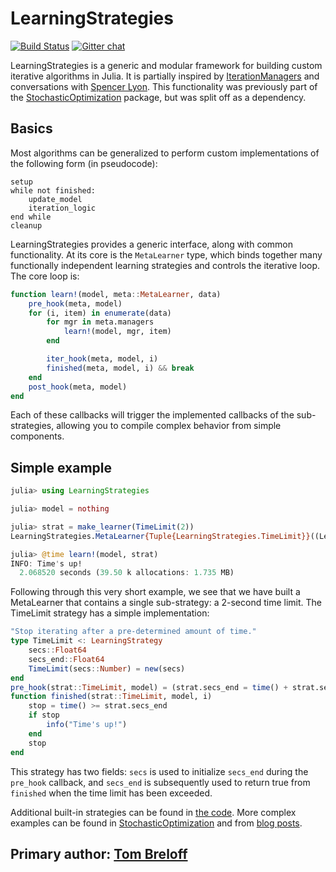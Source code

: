 # LearningStrategies

[![Build Status](https://travis-ci.org/JuliaML/LearningStrategies.jl.svg?branch=master)](https://travis-ci.org/JuliaML/LearningStrategies.jl)   [![Gitter chat](https://badges.gitter.im/JuliaML/chat.png)](https://gitter.im/JuliaML/chat)

LearningStrategies is a generic and modular framework for building custom iterative algorithms in Julia.  It is partially inspired by [IterationManagers](https://github.com/sglyon/IterationManagers.jl) and conversations with [Spencer Lyon](https://github.com/sglyon).  This functionality was previously part of the [StochasticOptimization](https://github.com/JuliaML/StochasticOptimization.jl) package, but was split off as a dependency.

## Basics

Most algorithms can be generalized to perform custom implementations of the following form (in pseudocode):

```
setup
while not finished:
    update_model
    iteration_logic
end while
cleanup
```

LearningStrategies provides a generic interface, along with common functionality.  At its core is the `MetaLearner` type, which binds together many functionally independent learning strategies and controls the iterative loop.  The core loop is:

```julia
function learn!(model, meta::MetaLearner, data)
    pre_hook(meta, model)
    for (i, item) in enumerate(data)
        for mgr in meta.managers
            learn!(model, mgr, item)
        end

        iter_hook(meta, model, i)
        finished(meta, model, i) && break
    end
    post_hook(meta, model)
end
```

Each of these callbacks will trigger the implemented callbacks of the sub-strategies, allowing you to compile complex behavior from simple components.


## Simple example

```julia
julia> using LearningStrategies

julia> model = nothing

julia> strat = make_learner(TimeLimit(2))
LearningStrategies.MetaLearner{Tuple{LearningStrategies.TimeLimit}}((LearningStrategies.TimeLimit(2.0,0.0),))

julia> @time learn!(model, strat)
INFO: Time's up!
  2.068520 seconds (39.50 k allocations: 1.735 MB)
```

Following through this very short example, we see that we have built a MetaLearner that contains a single sub-strategy: a 2-second time limit.  The TimeLimit strategy has a simple implementation:

```julia
"Stop iterating after a pre-determined amount of time."
type TimeLimit <: LearningStrategy
    secs::Float64
    secs_end::Float64
    TimeLimit(secs::Number) = new(secs)
end
pre_hook(strat::TimeLimit, model) = (strat.secs_end = time() + strat.secs)
function finished(strat::TimeLimit, model, i)
    stop = time() >= strat.secs_end
    if stop
        info("Time's up!")
    end
    stop
end
```

This strategy has two fields: `secs` is used to initialize `secs_end` during the `pre_hook` callback, and `secs_end` is subsequently used to return true from `finished` when the time limit has been exceeded.

Additional built-in strategies can be found in [the code](https://github.com/JuliaML/LearningStrategies.jl/tree/master/src/strategies.jl).  More complex examples can be found in [StochasticOptimization](https://github.com/JuliaML/StochasticOptimization.jl) and from [blog posts](http://www.breloff.com/JuliaML-and-Plots/).

## Primary author: [Tom Breloff](https://github.com/tbreloff)
